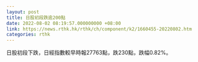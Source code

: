 ```yaml
---
layout: post
title: 日股初段跌逾200點
date: 2022-08-02 08:19:57.000000000 +08:00
link: https://news.rthk.hk/rthk/ch/component/k2/1660455-20220802.htm
categories: rthk
---
```


日股初段下跌，日經指數較早時報27763點，跌230點，跌幅0.82%。

